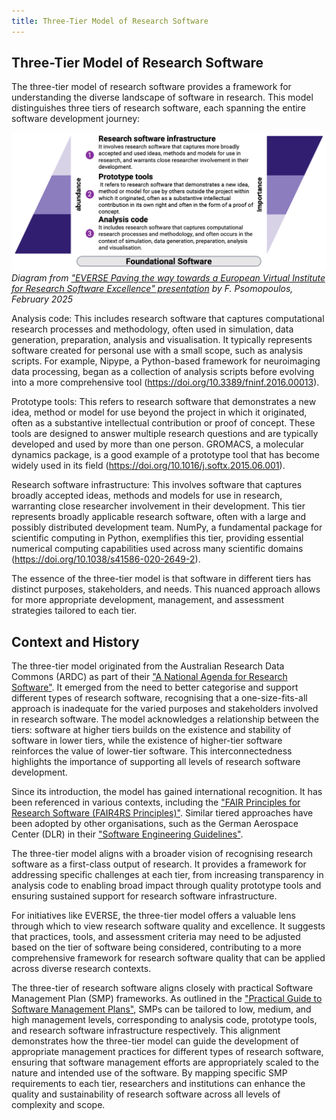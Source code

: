 ```yaml
---
title: Three-Tier Model of Research Software
---
```


## Three-Tier Model of Research Software

The three-tier model of research software provides a framework for understanding the diverse landscape of software in research. This model distinguishes three tiers of research software, each spanning the entire software development journey:

![Three-tier model of research software](../../images/three-tier-model.png)
*Diagram from ["EVERSE Paving the way towards a European Virtual Institute for Research Software Excellence" presentation](https://indico.cern.ch/event/1501988/contributions/6323204/attachments/3016679/5320601/EVERSE_Overview_Slides.pdf) by F. Psomopoulos, February 2025*

Analysis code: This includes research software that captures computational research processes and methodology, often used in simulation, data generation, preparation, analysis and visualisation. It typically represents software created for personal use with a small scope, such as analysis scripts. For example, Nipype, a Python-based framework for neuroimaging data processing, began as a collection of analysis scripts before evolving into a more comprehensive tool (<https://doi.org/10.3389/fninf.2016.00013>).

Prototype tools: This refers to research software that demonstrates a new idea, method or model for use beyond the project in which it originated, often as a substantive intellectual contribution or proof of concept. These tools are designed to answer multiple research questions and are typically developed and used by more than one person. GROMACS, a molecular dynamics package, is a good example of a prototype tool that has become widely used in its field (<https://doi.org/10.1016/j.softx.2015.06.001>).

Research software infrastructure: This involves software that captures broadly accepted ideas, methods and models for use in research, warranting close researcher involvement in their development. This tier represents broadly applicable research software, often with a large and possibly distributed development team. NumPy, a fundamental package for scientific computing in Python, exemplifies this tier, providing essential numerical computing capabilities used across many scientific domains (<https://doi.org/10.1038/s41586-020-2649-2>).

The essence of the three-tier model is that software in different tiers has distinct purposes, stakeholders, and needs. This nuanced approach allows for more appropriate development, management, and assessment strategies tailored to each tier.

## Context and History

The three-tier model originated from the Australian Research Data Commons (ARDC) as part of their ["A National Agenda for Research Software"](https://doi.org/10.5281/zenodo.6378082). It emerged from the need to better categorise and support different types of research software, recognising that a one-size-fits-all approach is inadequate for the varied purposes and stakeholders involved in research software.
The model acknowledges a relationship between the tiers: software at higher tiers builds on the existence and stability of software in lower tiers, while the existence of higher-tier software reinforces the value of lower-tier software. This interconnectedness highlights the importance of supporting all levels of research software development.

Since its introduction, the model has gained international recognition. It has been referenced in various contexts, including the ["FAIR Principles for Research Software (FAIR4RS Principles)"](https://doi.org/10.1038/s41597-022-01710-x). Similar tiered approaches have been adopted by other organisations, such as the German Aerospace Center (DLR) in their ["Software Engineering Guidelines"](https://doi.org/10.5281/zenodo.1344612).

The three-tier model aligns with a broader vision of recognising research software as a first-class output of research. It provides a framework for addressing specific challenges at each tier, from increasing transparency in analysis code to enabling broad impact through quality prototype tools and ensuring sustained support for research software infrastructure.

For initiatives like EVERSE, the three-tier model offers a valuable lens through which to view research software quality and excellence. It suggests that practices, tools, and assessment criteria may need to be adjusted based on the tier of software being considered, contributing to a more comprehensive framework for research software quality that can be applied across diverse research contexts.

The three-tier of research software aligns closely with practical Software Management Plan (SMP) frameworks. As outlined in the ["Practical Guide to Software Management Plans"](https://doi.org/10.5281/zenodo.7248877), SMPs can be tailored to low, medium, and high management levels, corresponding to analysis code, prototype tools, and research software infrastructure respectively. This alignment demonstrates how the three-tier model can guide the development of appropriate management practices for different types of research software, ensuring that software management efforts are appropriately scaled to the nature and intended use of the software. By mapping specific SMP requirements to each tier, researchers and institutions can enhance the quality and sustainability of research software across all levels of complexity and scope.
